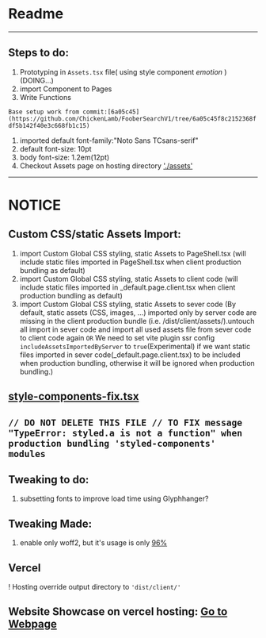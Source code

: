 # Readme
---

## Steps to do:
1. Prototyping in `Assets.tsx` file( using style component *emotion* ) (DOING...)
2. import Component to Pages
3. Write Functions


`Base setup work from commit:[6a05c45](https://github.com/ChickenLamb/FooberSearchV1/tree/6a05c45f8c2152368fdf5b142f40e3c668fb1c15)`
1. imported default font-family:"Noto Sans TCsans-serif"
2. default font-size: 10pt
3. body font-size: 1.2em(12pt)
4. Checkout Assets page on hosting directory ['./assets'](https://foober-search-v1.vercel.app/assets)
---
# NOTICE
## Custom CSS/static Assets Import:
1. import Custom Global CSS styling, static Assets to PageShell.tsx (will include static files imported in PageShell.tsx when client production bundling as default)
2. import Custom Global CSS styling, static Assets to client code (will include static files imported in _default.page.client.tsx when client production bundling as default)
3. import Custom Global CSS styling, static Assets to sever code (By default, static assets (CSS, images, ...) imported only by server code are missing in the client production bundle (i.e. /dist/client/assets/).untouch all import in sever code and import all used assets file from sever code to client code again  `OR` We need to set vite plugin ssr config  `includeAssetsImportedByServer` to `true`(Experimental) if we want static files imported in sever code(_default.page.client.tsx) to be included when production bundling, otherwise it will be ignored when production bundling.)

## [style-components-fix.tsx](https://github.com/ChickenLamb/FooberSearchV1/tree/main/assets/style-components-fix.tsx)
`// DO NOT DELETE THIS FILE
// TO FIX message "TypeError: styled.a is not a function" when production bundling 'styled-components' modules`
---
## Tweaking to do:
1. subsetting fonts to improve load time using Glyphhanger?

## Tweaking Made:
1. enable only woff2, but it's usage is only [96%](https://caniuse.com/woff2)

## Vercel
! Hosting override output directory to `'dist/client/'`

Website Showcase on vercel hosting: [Go to Webpage](https://foober-search-v1.vercel.app/)
---
